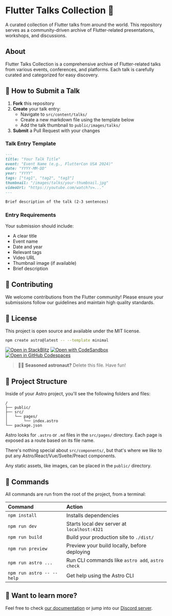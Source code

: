 # Flutter Talks Collection 🎥

A curated collection of Flutter talks from around the world. This repository serves as a community-driven archive of Flutter-related presentations, workshops, and discussions.

## About

Flutter Talks Collection is a comprehensive archive of Flutter-related talks from various events, conferences, and platforms. Each talk is carefully curated and categorized for easy discovery.

## 🚀 How to Submit a Talk

1. **Fork** this repository
2. **Create** your talk entry:
   - Navigate to `src/content/talks/`
   - Create a new markdown file using the template below
   - Add the talk thumbnail to `public/images/talks/`
3. **Submit** a Pull Request with your changes

### Talk Entry Template

```markdown
---
title: "Your Talk Title"
event: "Event Name (e.g., FlutterCon USA 2024)"
date: "YYYY-MM-DD"
year: "YYYY"
tags: ["tag1", "tag2", "tag3"]
thumbnail: "/images/talks/your-thumbnail.jpg"
videoUrl: "https://youtube.com/watch?v=..."
---

Brief description of the talk (2-3 sentences)
```

### Entry Requirements

Your submission should include:
- A clear title
- Event name
- Date and year
- Relevant tags
- Video URL
- Thumbnail image (if available)
- Brief description

## 🤝 Contributing

We welcome contributions from the Flutter community! Please ensure your submissions follow our guidelines and maintain high quality standards.

## 📜 License

This project is open source and available under the MIT license.

```sh
npm create astro@latest -- --template minimal
```

[![Open in StackBlitz](https://developer.stackblitz.com/img/open_in_stackblitz.svg)](https://stackblitz.com/github/withastro/astro/tree/latest/examples/minimal)
[![Open with CodeSandbox](https://assets.codesandbox.io/github/button-edit-lime.svg)](https://codesandbox.io/p/sandbox/github/withastro/astro/tree/latest/examples/minimal)
[![Open in GitHub Codespaces](https://github.com/codespaces/badge.svg)](https://codespaces.new/withastro/astro?devcontainer_path=.devcontainer/minimal/devcontainer.json)

> 🧑‍🚀 **Seasoned astronaut?** Delete this file. Have fun!

## 🚀 Project Structure

Inside of your Astro project, you'll see the following folders and files:

```text
/
├── public/
├── src/
│   └── pages/
│       └── index.astro
└── package.json
```

Astro looks for `.astro` or `.md` files in the `src/pages/` directory. Each page is exposed as a route based on its file name.

There's nothing special about `src/components/`, but that's where we like to put any Astro/React/Vue/Svelte/Preact components.

Any static assets, like images, can be placed in the `public/` directory.

## 🧞 Commands

All commands are run from the root of the project, from a terminal:

| Command                   | Action                                           |
| :------------------------ | :----------------------------------------------- |
| `npm install`             | Installs dependencies                            |
| `npm run dev`             | Starts local dev server at `localhost:4321`      |
| `npm run build`           | Build your production site to `./dist/`          |
| `npm run preview`         | Preview your build locally, before deploying     |
| `npm run astro ...`       | Run CLI commands like `astro add`, `astro check` |
| `npm run astro -- --help` | Get help using the Astro CLI                     |

## 👀 Want to learn more?

Feel free to check [our documentation](https://docs.astro.build) or jump into our [Discord server](https://astro.build/chat).
